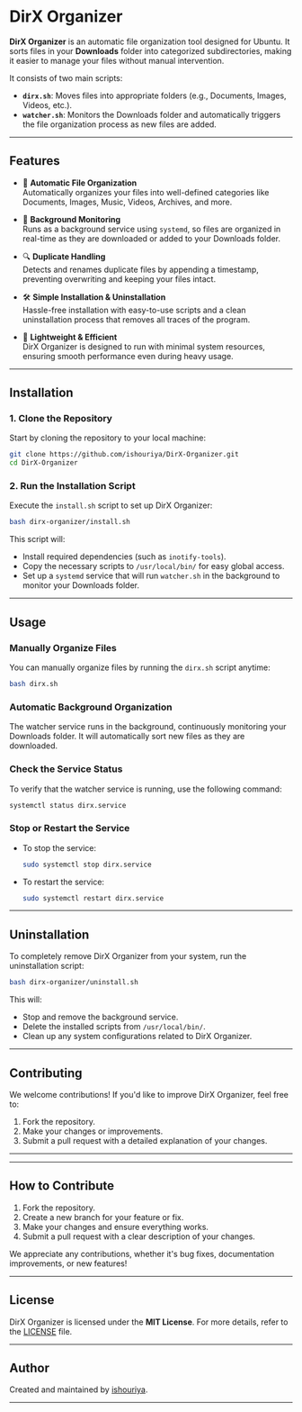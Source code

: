 # DirX Organizer  

**DirX Organizer** is an automatic file organization tool designed for Ubuntu. It sorts files in your **Downloads** folder into categorized subdirectories, making it easier to manage your files without manual intervention.

It consists of two main scripts:  
- **`dirx.sh`**: Moves files into appropriate folders (e.g., Documents, Images, Videos, etc.).  
- **`watcher.sh`**: Monitors the Downloads folder and automatically triggers the file organization process as new files are added.

---

## Features  

- 📂 **Automatic File Organization**  
  Automatically organizes your files into well-defined categories like Documents, Images, Music, Videos, Archives, and more.

- 🔄 **Background Monitoring**  
  Runs as a background service using `systemd`, so files are organized in real-time as they are downloaded or added to your Downloads folder.

- 🔍 **Duplicate Handling**  
  Detects and renames duplicate files by appending a timestamp, preventing overwriting and keeping your files intact.

- 🛠 **Simple Installation & Uninstallation**  
  Hassle-free installation with easy-to-use scripts and a clean uninstallation process that removes all traces of the program.

- 🚀 **Lightweight & Efficient**  
  DirX Organizer is designed to run with minimal system resources, ensuring smooth performance even during heavy usage.

---

## Installation  

### 1. Clone the Repository  
Start by cloning the repository to your local machine:  
```bash
git clone https://github.com/ishouriya/DirX-Organizer.git
cd DirX-Organizer
```

### 2. Run the Installation Script  
Execute the `install.sh` script to set up DirX Organizer:  
```bash
bash dirx-organizer/install.sh
```

This script will:  
- Install required dependencies (such as `inotify-tools`).
- Copy the necessary scripts to `/usr/local/bin/` for easy global access.
- Set up a `systemd` service that will run `watcher.sh` in the background to monitor your Downloads folder.

---

## Usage  

### Manually Organize Files  
You can manually organize files by running the `dirx.sh` script anytime:  
```bash
bash dirx.sh
```

### Automatic Background Organization  
The watcher service runs in the background, continuously monitoring your Downloads folder. It will automatically sort new files as they are downloaded.

### Check the Service Status  
To verify that the watcher service is running, use the following command:  
```bash
systemctl status dirx.service
```

### Stop or Restart the Service  
- To stop the service:  
  ```bash
  sudo systemctl stop dirx.service
  ```

- To restart the service:  
  ```bash
  sudo systemctl restart dirx.service
  ```

---

## Uninstallation  

To completely remove DirX Organizer from your system, run the uninstallation script:  
```bash
bash dirx-organizer/uninstall.sh
```

This will:  
- Stop and remove the background service.
- Delete the installed scripts from `/usr/local/bin/`.
- Clean up any system configurations related to DirX Organizer.

---

## Contributing  

We welcome contributions! If you'd like to improve DirX Organizer, feel free to:  
1. Fork the repository.  
2. Make your changes or improvements.  
3. Submit a pull request with a detailed explanation of your changes.

---

---

## How to Contribute

1. Fork the repository.
2. Create a new branch for your feature or fix.
3. Make your changes and ensure everything works.
4. Submit a pull request with a clear description of your changes.

We appreciate any contributions, whether it's bug fixes, documentation improvements, or new features!

---

## License  

DirX Organizer is licensed under the **MIT License**. For more details, refer to the [LICENSE](./LICENSE) file.

---

## Author  

Created and maintained by [ishouriya](https://github.com/ishouriya).

---


